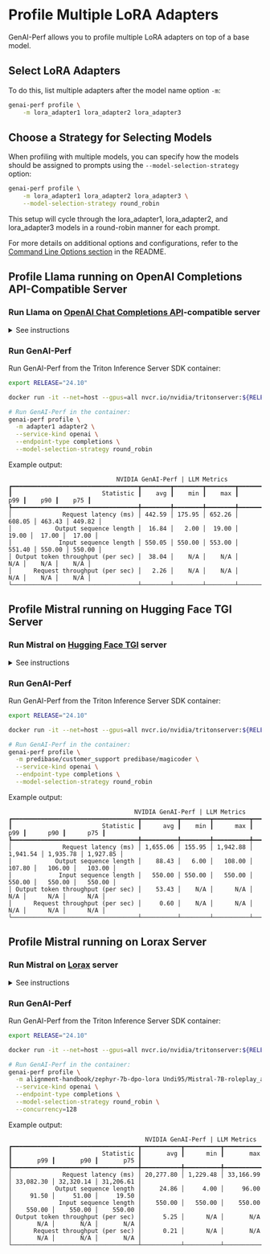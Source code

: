 <!--
Copyright (c) 2024, NVIDIA CORPORATION & AFFILIATES. All rights reserved.

Redistribution and use in source and binary forms, with or without
modification, are permitted provided that the following conditions
are met:
 * Redistributions of source code must retain the above copyright
   notice, this list of conditions and the following disclaimer.
 * Redistributions in binary form must reproduce the above copyright
   notice, this list of conditions and the following disclaimer in the
   documentation and/or other materials provided with the distribution.
 * Neither the name of NVIDIA CORPORATION nor the names of its
   contributors may be used to endorse or promote products derived
   from this software without specific prior written permission.

THIS SOFTWARE IS PROVIDED BY THE COPYRIGHT HOLDERS ``AS IS'' AND ANY
EXPRESS OR IMPLIED WARRANTIES, INCLUDING, BUT NOT LIMITED TO, THE
IMPLIED WARRANTIES OF MERCHANTABILITY AND FITNESS FOR A PARTICULAR
PURPOSE ARE DISCLAIMED.  IN NO EVENT SHALL THE COPYRIGHT OWNER OR
CONTRIBUTORS BE LIABLE FOR ANY DIRECT, INDIRECT, INCIDENTAL, SPECIAL,
EXEMPLARY, OR CONSEQUENTIAL DAMAGES (INCLUDING, BUT NOT LIMITED TO,
PROCUREMENT OF SUBSTITUTE GOODS OR SERVICES; LOSS OF USE, DATA, OR
PROFITS; OR BUSINESS INTERRUPTION) HOWEVER CAUSED AND ON ANY THEORY
OF LIABILITY, WHETHER IN CONTRACT, STRICT LIABILITY, OR TORT
(INCLUDING NEGLIGENCE OR OTHERWISE) ARISING IN ANY WAY OUT OF THE USE
OF THIS SOFTWARE, EVEN IF ADVISED OF THE POSSIBILITY OF SUCH DAMAGE.
-->

# Profile Multiple LoRA Adapters
GenAI-Perf allows you to profile multiple LoRA adapters on top of a base model.

## Select LoRA Adapters
To do this, list multiple adapters after the model name option `-m`:

```bash
genai-perf profile \
    -m lora_adapter1 lora_adapter2 lora_adapter3
```

## Choose a Strategy for Selecting Models
When profiling with multiple models, you can specify how the models should be
assigned to prompts using the `--model-selection-strategy` option:

```bash
genai-perf profile \
    -m lora_adapter1 lora_adapter2 lora_adapter3 \
    --model-selection-strategy round_robin
```

This setup will cycle through the lora_adapter1, lora_adapter2, and
lora_adapter3 models in a round-robin manner for each prompt.

For more details on additional options and configurations, refer to the
[Command Line Options section](../README.md#command-line-options) in the README.

## Profile Llama running on OpenAI Completions API-Compatible Server <a id="openai"></a>

### Run Llama on [OpenAI Chat Completions API](https://platform.openai.com/docs/api-reference/chat)-compatible server

<details>
<summary>See instructions</summary>

Download the adapters:

```bash
python3
from huggingface_hub import snapshot_download
lora_path = snapshot_download(repo_id="yard1/llama-2-7b-sql-lora-test")
lora_path_2 = snapshot_download(repo_id="monsterapi/llama2-code-generation")
```
Run the vLLM inference server:

```bash
docker run -it --net=host --rm --gpus=all \
    -v ~/.cache/huggingface:/root/.cache/huggingface \
    vllm/vllm-openai:latest \
    --model meta-llama/Llama-2-7b-hf \
    --dtype float16 \
    --max-model-len 1024 \
    --lora-modules \
    adapter1=/root/.cache/huggingface/hub/models--monsterapi--llama2-code-generation/snapshots/${SNAPSHOT_ID}/  \
    adapter2=/root/.cache/huggingface/hub/models--yard1-llama-2-7b-sql-lora-test/snapshots/${SNAPSHOT_ID}/ \
    --enable-lora
```

</details>

### Run GenAI-Perf

Run GenAI-Perf from the Triton Inference Server SDK container:

```bash
export RELEASE="24.10"

docker run -it --net=host --gpus=all nvcr.io/nvidia/tritonserver:${RELEASE}-py3-sdk

# Run GenAI-Perf in the container:
genai-perf profile \
  -m adapter1 adapter2 \
  --service-kind openai \
  --endpoint-type completions \
  --model-selection-strategy round_robin
```

Example output:

```
                              NVIDIA GenAI-Perf | LLM Metrics
┏━━━━━━━━━━━━━━━━━━━━━━━━━━━━━━━━━━━┳━━━━━━━━┳━━━━━━━━┳━━━━━━━━┳━━━━━━━━┳━━━━━━━━┳━━━━━━━━┓
┃                         Statistic ┃    avg ┃    min ┃    max ┃    p99 ┃    p90 ┃    p75 ┃
┡━━━━━━━━━━━━━━━━━━━━━━━━━━━━━━━━━━━╇━━━━━━━━╇━━━━━━━━╇━━━━━━━━╇━━━━━━━━╇━━━━━━━━╇━━━━━━━━┩
│              Request latency (ms) │ 442.59 │ 175.95 │ 652.26 │ 608.05 │ 463.43 │ 449.82 │
│            Output sequence length │  16.84 │   2.00 │  19.00 │  19.00 │  17.00 │  17.00 │
│             Input sequence length │ 550.05 │ 550.00 │ 553.00 │ 551.40 │ 550.00 │ 550.00 │
│ Output token throughput (per sec) │  38.04 │    N/A │    N/A │    N/A │    N/A │    N/A │
│      Request throughput (per sec) │   2.26 │    N/A │    N/A │    N/A │    N/A │    N/A │
└───────────────────────────────────┴────────┴────────┴────────┴────────┴────────┴────────┘
```

## Profile Mistral running on Hugging Face TGI Server <a id="tgi"></a>

### Run Mistral on [Hugging Face TGI](https://huggingface.co/docs/text-generation-inference/en/conceptual/lora) server

<details>
<summary>See instructions</summary>

Run the TGI  server:

```bash
mkdir data
model=mistralai/Mistral-7B-v0.1
volume=$PWD/data

docker run \
    --gpus all \
    --shm-size 1g \
    -p 8000:80 \
    -v $volume:/data \
    --env "HUGGING_FACE_HUB_TOKEN=$HF_TOKEN" \
    ghcr.io/huggingface/text-generation-inference:2.1.1 \
    --model-id $model \
    --lora-adapters=predibase/customer_support,predibase/magicoder
```

</details>

### Run GenAI-Perf

Run GenAI-Perf from the Triton Inference Server SDK container:

```bash
export RELEASE="24.10"

docker run -it --net=host --gpus=all nvcr.io/nvidia/tritonserver:${RELEASE}-py3-sdk

# Run GenAI-Perf in the container:
genai-perf profile \
  -m predibase/customer_support predibase/magicoder \
  --service-kind openai \
  --endpoint-type completions \
  --model-selection-strategy round_robin
```

Example output:

```
                                   NVIDIA GenAI-Perf | LLM Metrics
┏━━━━━━━━━━━━━━━━━━━━━━━━━━━━━━━━━━━┳━━━━━━━━━━┳━━━━━━━━┳━━━━━━━━━━┳━━━━━━━━━━┳━━━━━━━━━━┳━━━━━━━━━━┓
┃                         Statistic ┃      avg ┃    min ┃      max ┃      p99 ┃      p90 ┃      p75 ┃
┡━━━━━━━━━━━━━━━━━━━━━━━━━━━━━━━━━━━╇━━━━━━━━━━╇━━━━━━━━╇━━━━━━━━━━╇━━━━━━━━━━╇━━━━━━━━━━╇━━━━━━━━━━┩
│              Request latency (ms) │ 1,655.06 │ 155.95 │ 1,942.88 │ 1,941.54 │ 1,935.78 │ 1,927.85 │
│            Output sequence length │    88.43 │   6.00 │   108.00 │   107.80 │   106.00 │   103.00 │
│             Input sequence length │   550.00 │ 550.00 │   550.00 │   550.00 │   550.00 │   550.00 │
│ Output token throughput (per sec) │    53.43 │    N/A │      N/A │      N/A │      N/A │      N/A │
│      Request throughput (per sec) │     0.60 │    N/A │      N/A │      N/A │      N/A │      N/A │
└───────────────────────────────────┴──────────┴────────┴──────────┴──────────┴──────────┴──────────┘
```

## Profile Mistral running on Lorax Server <a id="lorax"></a>

### Run Mistral on [Lorax](https://github.com/predibase/lorax) server

<details>
<summary>See instructions</summary>

Run the TGI  server:

```bash
mkdir data
model=mistralai/Mistral-7B-Instruct-v0.1
volume=$PWD/data

docker run \
    --gpus all \
    --shm-size 1g \
    -p 8000:80 \
    -v $volume:/data \
    --env "HUGGING_FACE_HUB_TOKEN=$HF_TOKEN" \
     ghcr.io/predibase/lorax:main \
    --model-id $model
```

</details>

### Run GenAI-Perf

Run GenAI-Perf from the Triton Inference Server SDK container:

```bash
export RELEASE="24.10"

docker run -it --net=host --gpus=all nvcr.io/nvidia/tritonserver:${RELEASE}-py3-sdk

# Run GenAI-Perf in the container:
genai-perf profile \
  -m alignment-handbook/zephyr-7b-dpo-lora Undi95/Mistral-7B-roleplay_alpaca-lora \
  --service-kind openai \
  --endpoint-type completions \
  --model-selection-strategy round_robin \
  --concurrency=128
```

Example output:

```
                                      NVIDIA GenAI-Perf | LLM Metrics
┏━━━━━━━━━━━━━━━━━━━━━━━━━━━━━━━━━━━┳━━━━━━━━━━━┳━━━━━━━━━━┳━━━━━━━━━━━┳━━━━━━━━━━━┳━━━━━━━━━━━┳━━━━━━━━━━━┓
┃                         Statistic ┃       avg ┃      min ┃       max ┃       p99 ┃       p90 ┃       p75 ┃
┡━━━━━━━━━━━━━━━━━━━━━━━━━━━━━━━━━━━╇━━━━━━━━━━━╇━━━━━━━━━━╇━━━━━━━━━━━╇━━━━━━━━━━━╇━━━━━━━━━━━╇━━━━━━━━━━━┩
│              Request latency (ms) │ 20,277.80 │ 1,229.48 │ 33,166.99 │ 33,082.30 │ 32,320.14 │ 31,206.61 │
│            Output sequence length │     24.86 │     4.00 │     96.00 │     91.50 │     51.00 │     19.50 │
│             Input sequence length │    550.00 │   550.00 │    550.00 │    550.00 │    550.00 │    550.00 │
│ Output token throughput (per sec) │      5.25 │      N/A │       N/A │       N/A │       N/A │       N/A │
│      Request throughput (per sec) │      0.21 │      N/A │       N/A │       N/A │       N/A │       N/A │
└───────────────────────────────────┴───────────┴──────────┴───────────┴───────────┴───────────┴───────────┘
```
